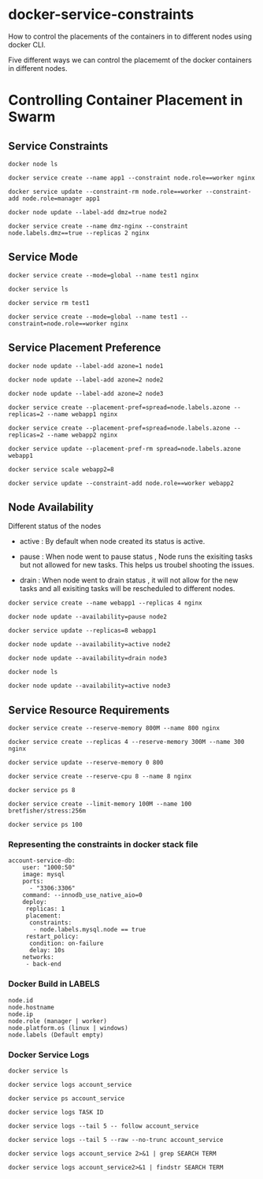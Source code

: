 # docker-service-constraints
How to control the placements of the containers in to different nodes using docker CLI.

Five different ways we can control the placememt of the docker containers in different nodes.


# Controlling Container Placement in Swarm

## Service Constraints

```
docker node ls

docker service create --name app1 --constraint node.role==worker nginx

docker service update --constraint-rm node.role==worker --constraint-add node.role=manager app1

docker node update --label-add dmz=true node2

docker service create --name dmz-nginx --constraint node.labels.dmz==true --replicas 2 nginx

```
## Service Mode

```
docker service create --mode=global --name test1 nginx

docker service ls

docker service rm test1

docker service create --mode=global --name test1 --constraint=node.role==worker nginx

```
## Service Placement Preference

```
docker node update --label-add azone=1 node1

docker node update --label-add azone=2 node2

docker node update --label-add azone=2 node3

docker service create --placement-pref=spread=node.labels.azone --replicas=2 --name webapp1 nginx

docker service create --placement-pref=spread=node.labels.azone --replicas=2 --name webapp2 nginx

docker service update --placement-pref-rm spread=node.labels.azone webapp1

docker service scale webapp2=8

docker service update --constraint-add node.role==worker webapp2
```

## Node Availability

Different status of the nodes

- active : By default when node created its status is active.

- pause  : When node went to pause status , Node runs the exisiting tasks but not allowed for new tasks.
           This helps us troubel shooting the issues.
           
- drain : When node went to drain status ,
          it will not allow for the new tasks and all exisiting tasks will be rescheduled to different nodes.

```
docker service create --name webapp1 --replicas 4 nginx

docker node update --availability=pause node2

docker service update --replicas=8 webapp1

docker node update --availability=active node2

docker node update --availability=drain node3

docker node ls

docker node update --availability=active node3
```
## Service Resource Requirements
```
docker service create --reserve-memory 800M --name 800 nginx

docker service create --replicas 4 --reserve-memory 300M --name 300 nginx

docker service update --reserve-memory 0 800

docker service create --reserve-cpu 8 --name 8 nginx

docker service ps 8

docker service create --limit-memory 100M --name 100 bretfisher/stress:256m

docker service ps 100
```

### Representing the constraints in docker stack file

```
account-service-db:
    user: "1000:50"
    image: mysql
    ports:
      - "3306:3306"
    command: --innodb_use_native_aio=0
    deploy:
     replicas: 1
     placement:
      constraints:
       - node.labels.mysql.node == true
     restart_policy:
      condition: on-failure
      delay: 10s
    networks: 
     - back-end

```
### Docker Build in LABELS

```
node.id
node.hostname
node.ip
node.role (manager | worker)
node.platform.os (linux | windows)
node.labels (Default empty)

```
### Docker Service Logs

```
docker service ls

docker service logs account_service

docker service ps account_service

docker service logs TASK ID

docker service logs --tail 5 -- follow account_service

docker service logs --tail 5 --raw --no-trunc account_service

docker service logs account_service 2>&1 | grep SEARCH TERM

docker service logs account_service2>&1 | findstr SEARCH TERM
```
